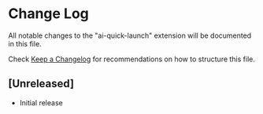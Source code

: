 # Change Log

All notable changes to the "ai-quick-launch" extension will be documented in this file.

Check [Keep a Changelog](http://keepachangelog.com/) for recommendations on how to structure this file.

## [Unreleased]

- Initial release